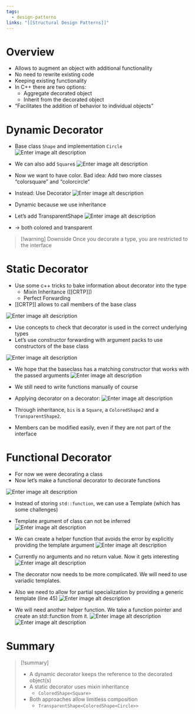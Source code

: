 ```yaml
---
tags:
  - design-patterns
links: "[[Structural Design Patterns]]"
---
```

# Overview

- Allows to augment an object with additional functionality
- No need to rewrite existing code
- Keeping existing functionality
- In C++ there are two options:
	- Aggregate decorated object
	- Inherit from the decorated object
- “Facilitates the addition of behavior to individual objects”

# Dynamic Decorator

- Base class `Shape` and implementation `Circle`
![Enter image alt description](IMG-2024-05-31-133321410.png)

- We can also add `Square`s
![Enter image alt description](IMG-2024-05-31-133321546.png)

- Now we want to have color. Bad idea: Add two more classes “colorsquare” and “colorcircle”
- Instead: Use Decorator
![Enter image alt description](IMG-2024-05-31-133321623.png)

- Dynamic because we use inheritance
- Let’s add TransparentShape
![Enter image alt description](IMG-2024-05-31-133321711.png)

- -> both colored and transparent
> [!warning] Downside
Once you decorate a type, you are restricted to the interface

# Static Decorator

- Use some c++ tricks to bake information about decorator into the type
	- Mixin Inheritance ([[CRTP]])
	- Perfect Forwarding
- [[CRTP]] allows to call members of the base class

![Enter image alt description](IMG-2024-05-31-133321774.png)

- Use concepts to check that decorator is used in the correct underlying types
- Let’s use constructor forwarding with argument packs to use constructors of the base class

![Enter image alt description](IMG-2024-05-31-133321846.png)

- We hope that the baseclass has a matching constructor that works with the passed arguments
![Enter image alt description](IMG-2024-05-31-133321897.png)

- We still need to write functions manually of course
- Applying decorator on a decorator:
![Enter image alt description](IMG-2024-05-31-133321948.png)

- Through inheritance, `bis` is a `Square`, a `ColoredShape2` and a `TransparentShape2`.
- Members can be modified easily, even if they are not part of the interface

# Functional Decorator

- For now we were decorating a class
- Now let’s make a functional decorator to decorate functions

![Enter image alt description](IMG-2024-05-31-133321990.png)

- Instead of storing `std::function`, we can use a Template (which has some challenges)
- Template argument of class can not be inferred
![Enter image alt description](IMG-2024-05-31-133322039.png)

- We can create a helper function that avoids the error by explicitly providing the template argument
![Enter image alt description](IMG-2024-05-31-133322094.png)

- Currently no arguments and no return value. Now it gets interesting
![Enter image alt description](IMG-2024-05-31-133322141.png)

- The decorator now needs to be more complicated. We will need to use variadic templates.
- Also we need to allow for partial specialization by providing a generic template (line 45)
![Enter image alt description](IMG-2024-05-31-133322180.png)

- We will need another helper function. We take a function pointer and create an std::function from it.
![Enter image alt description](IMG-2024-05-31-133322228.png)
![Enter image alt description](IMG-2024-05-31-133322272.png)

# Summary

> [!summary]
> - A dynamic decorator keeps the reference to the decorated object(s)
> - A static decorator uses mixin inheritance
> 	- `ColoredShape<Square>`
> - Both approaches allow limitless composition
> 	- `TransparentShape<ColoredShape<Circle>>`
